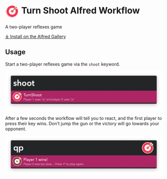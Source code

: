 # <img src='Workflow/icon.png' width='45' align='center' alt='icon'> Turn Shoot Alfred Workflow

A two-player reflexes game

[⤓ Install on the Alfred Gallery](https://alfred.app/workflows/vitor/turn-shoot)

## Usage

Start a two-player reflexes game via the `shoot` keyword.

![Starting a game](Workflow/images/about/start.png)

After a few seconds the workflow will tell you to react, and the first player to press their key wins. Don’t jump the gun or the victory will go towards your opponent.

![Ending a game](Workflow/images/about/end.png)
